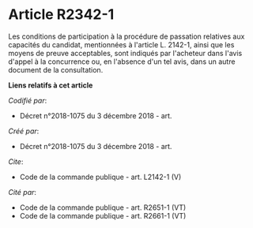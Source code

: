# Article R2342-1

Les conditions de participation à la procédure de passation relatives aux capacités du candidat, mentionnées à l'article L.
2142-1, ainsi que les moyens de preuve acceptables, sont indiqués par l'acheteur dans l'avis d'appel à la concurrence ou, en
l'absence d'un tel avis, dans un autre document de la consultation.

**Liens relatifs à cet article**

_Codifié par_:

  - Décret n°2018-1075 du 3 décembre 2018 - art.

_Créé par_:

  - Décret n°2018-1075 du 3 décembre 2018 - art.

_Cite_:

  - Code de la commande publique - art. L2142-1 (V)

_Cité par_:

  - Code de la commande publique - art. R2651-1 (VT)
  - Code de la commande publique - art. R2661-1 (VT)
